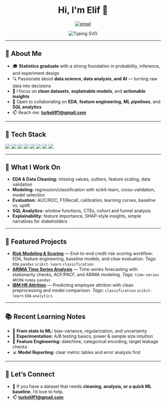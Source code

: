 <!-- Profile Header -->
<h1 align="center">Hi, I'm Elif 👋</h1>
<p align="center">
  <a href="mailto:turkeliff1@gmail.com">
    <img src="https://img.shields.io/badge/Email-turkeliff1%40gmail.com-D14836?style=flat&logo=gmail&logoColor=white" alt="email" />
  </a>
  <!-- Optional: add LinkedIn
  <a href="https://www.linkedin.com/in/YOUR-LINKEDIN" target="_blank">
    <img src="https://img.shields.io/badge/LinkedIn-Connect-0077B5?style=flat&logo=linkedin&logoColor=white" alt="linkedin" />
  </a>
  -->
</p>

<p align="center">
  <img src="https://readme-typing-svg.demolab.com?font=Fira+Code&size=22&pause=1200&center=true&vCenter=true&width=700&lines=Data+Science+%7C+AI+%7C+Analytics;Statistics+Graduate;Python+%2B+SQL+%2B+Pandas+%2B+scikit-learn;Clean+data%2C+clear+code%2C+measurable+impact+🚀" alt="Typing SVG" />
</p>

---

## 🚀 About Me
- 🎓 **Statistics graduate** with a strong foundation in probability, inference, and experiment design  
- 🔍 Passionate about **data science, data analysis, and AI** — turning raw data into decisions  
- 🧰 I focus on **clean datasets**, **explainable models**, and **actionable insights**  
- 🤝 Open to collaborating on **EDA**, **feature engineering**, **ML pipelines**, and **SQL analytics**  
- 📫 Reach me: **turkeliff1@gmail.com**

---

## 🧰 Tech Stack
<p align="left">
  <img src="https://img.shields.io/badge/Python-3670A0?style=for-the-badge&logo=python&logoColor=ffdd54" />
  <img src="https://img.shields.io/badge/SQL-316192?style=for-the-badge&logo=database&logoColor=white" />
  <img src="https://img.shields.io/badge/Pandas-150458?style=for-the-badge&logo=pandas&logoColor=white" />
  <img src="https://img.shields.io/badge/NumPy-013243?style=for-the-badge&logo=numpy&logoColor=white" />
  <img src="https://img.shields.io/badge/scikit--learn-F7931E?style=for-the-badge&logo=scikitlearn&logoColor=white" />
  <img src="https://img.shields.io/badge/MySQL-4479A1?style=for-the-badge&logo=mysql&logoColor=white" />
  <img src="https://img.shields.io/badge/Jupyter-F37626?style=for-the-badge&logo=jupyter&logoColor=white" />
  <img src="https://img.shields.io/badge/GitHub-181717?style=for-the-badge&logo=github&logoColor=white" />
</p>

---

## 🔎 What I Work On
- **EDA & Data Cleaning:** missing values, outliers, feature scaling, data validation  
- **Modeling:** regression/classification with scikit-learn, cross-validation, model selection  
- **Evaluation:** AUC/ROC, F1/Recall, calibration, learning curves, baseline vs. uplift  
- **SQL Analytics:** window functions, CTEs, cohort and funnel analysis  
- **Explainability:** feature importance, SHAP-style insights, simple narratives for stakeholders  

---
## 🌟 Featured Projects

- **[Risk Modeling & Scoring](https://github.com/monalaz/Risk_Modeling_Scoring)** — End-to-end credit risk scoring workflow: EDA, feature engineering, baseline models, and clear evaluation. *Tags:* `EDA` `pandas` `scikit-learn` `classification`
- **[ARIMA Time Series Analysis](https://github.com/monalaz/ARIMA_Time_Series_Analysis)** — Time-series forecasting with stationarity checks, ACF/PACF, and ARIMA modeling. *Tags:* `time-series` `ARIMA` `numpy` `pandas`
- **[IBM HR Attrition](https://github.com/monalaz/ibm_HR_Attrition)** — Predicting employee attrition with clean preprocessing and model comparison. *Tags:* `classification` `scikit-learn` `EDA` `analytics`

<!-- Optional: visual repo cards (uncomment if you want the pinned cards) -->
<!--
<p align="left">
  <a href="https://github.com/monalaz/Risk_Modeling_Scoring">
    <img src="https://github-readme-stats.vercel.app/api/pin/?username=monalaz&repo=Risk_Modeling_Scoring&theme=tokyonight" />
  </a>
  <a href="https://github.com/monalaz/ARIMA_Time_Series_Analysis">
    <img src="https://github-readme-stats.vercel.app/api/pin/?username=monalaz&repo=ARIMA_Time_Series_Analysis&theme=tokyonight" />
  </a>
  <a href="https://github.com/monalaz/ibm_HR_Attrition">
    <img src="https://github-readme-stats.vercel.app/api/pin/?username=monalaz&repo=ibm_HR_Attrition&theme=tokyonight" />
  </a>
</p>
-->


---

## 📚 Recent Learning Notes
- 🧮 **From stats to ML:** bias-variance, regularization, and uncertainty  
- 🧪 **Experimentation:** A/B testing basics, power & sample size intuition  
- 🧩 **Feature Engineering:** date/time, categorical encoding, target leakage checks  
- 📊 **Model Reporting:** clear metric tables and error analysis first  

---

## 🤝 Let’s Connect
- 💬 If you have a dataset that needs **cleaning, analysis, or a quick ML baseline**, I’d love to help.  
- 📫 **turkeliff1@gmail.com**

<!--
✨ Extras you can enable later (optional):

1) Visitor badge:
<img src="https://komarev.com/ghpvc/?username=USERNAME&label=Profile%20views&color=0e75b6&style=flat" />

2) Contribution Snake (requires an Action to generate the SVG):
![snake gif](https://github.com/USERNAME/USERNAME/blob/output/github-contribution-grid-snake.svg)

3) WakaTime if you use it:
![WakaTime](https://github-readme-stats.vercel.app/api/wakatime?username=YOUR_WAKATIME_USERNAME&theme=tokyonight)
-->
